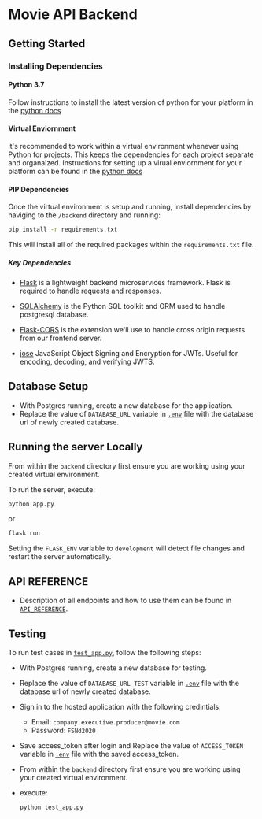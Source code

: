 #  Movie API Backend

## Getting Started

### Installing Dependencies

#### Python 3.7

Follow instructions to install the latest version of python for your platform in the [python docs](https://docs.python.org/3/using/unix.html#getting-and-installing-the-latest-version-of-python)

#### Virtual Enviornment

it's recommended to work within a virtual environment whenever using Python for projects. This keeps the dependencies for each project separate and organaized. Instructions for setting up a virual enviornment for your platform can be found in the [python docs](https://packaging.python.org/guides/installing-using-pip-and-virtual-environments/)

#### PIP Dependencies

Once the  virtual environment is setup and running, install dependencies by naviging to the `/backend` directory and running:

```bash
pip install -r requirements.txt
```

This will install all of the required packages  within the `requirements.txt` file.

##### Key Dependencies

- [Flask](http://flask.pocoo.org/)  is a lightweight backend microservices framework. Flask is required to handle requests and responses.

- [SQLAlchemy](https://www.sqlalchemy.org/) is the Python SQL toolkit and ORM used to handle postgresql database. 

- [Flask-CORS](https://flask-cors.readthedocs.io/en/latest/#) is the extension we'll use to handle cross origin requests from our frontend server. 
- [jose](https://python-jose.readthedocs.io/en/latest/) JavaScript Object Signing and Encryption for JWTs. Useful for encoding, decoding, and verifying JWTS.

## Database Setup
- With Postgres running, create a new database for the application.
- Replace the value of `DATABASE_URL` variable in [`.env`](./.env) file with the database url of newly created database.

## Running the server Locally

From within the `backend` directory first ensure you are working using your created virtual environment.

To run the server, execute:

```bash
python app.py
```
or 
```bash
flask run
```
Setting the `FLASK_ENV` variable to `development` will detect file changes and restart the server automatically.

## API REFERENCE

- Description of all endpoints and how to use them can be found in [`API_REFERENCE`](./API_reference.md).

## Testing
To run test cases in [`test_app.py`](./test_app.py), follow the following steps:
- With Postgres running, create a new database for testing.
- Replace the value of `DATABASE_URL_TEST` variable in [`.env`](./.env) file with the database url of newly created database.
- Sign in to the hosted application with the following credintials:
    - Email: `company.executive.producer@movie.com`
    - Password: `FSNd2020` 
- Save access_token after login and Replace the value of `ACCESS_TOKEN` variable in [`.env`](./.env) file with the saved access_token.
- From within the `backend` directory first ensure you are working using your created virtual environment.

- execute:

    ```bash
    python test_app.py
    ```
